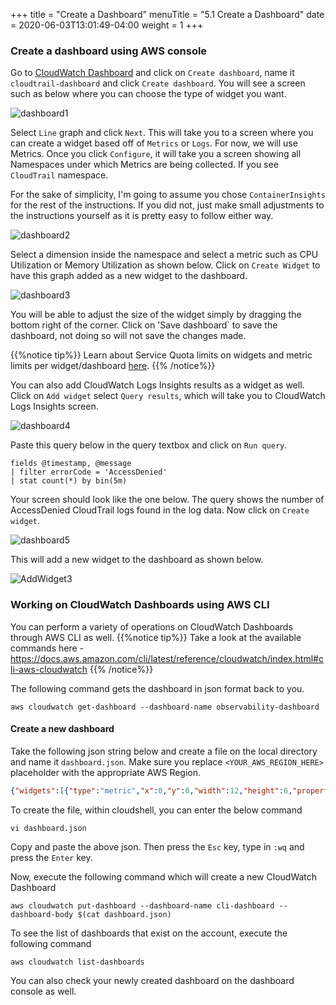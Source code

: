 +++
title = "Create a Dashboard"
menuTitle = "5.1 Create a Dashboard"
date = 2020-06-03T13:01:49-04:00
weight = 1
+++

### Create a dashboard using AWS console 
Go to [CloudWatch Dashboard](https://console.aws.amazon.com/cloudwatch/home?#dashboards:) and click on `Create dashboard`, name it `cloudtrail-dashboard` and click `Create dashboard`. You will see a screen such as below where you can choose the type of widget you want. 

![dashboard1](/images/dashboard/dashboard-1.PNG?classes=shadow)

Select `Line` graph and click `Next`. This will take you to a screen where you can create a widget based off of `Metrics` or `Logs`. For now, we will use Metrics. Once you click `Configure`, it will take you a screen showing all Namespaces under which Metrics are being collected. If you see `CloudTrail` namespace.

For the sake of simplicity, I'm going to assume you chose `ContainerInsights` for the rest of the instructions. If you did not, just make small adjustments to the instructions yourself as it is pretty easy to follow either way.

![dashboard2](/images/dashboard/dashboard-2.PNG?classes=shadow)

Select a dimension inside the namespace and select a metric such as CPU Utilization or Memory Utilization as shown below. Click on `Create Widget` to have this graph added as a new widget to the dashboard.

![dashboard3](/images/dashboard/dashboard-3.PNG?classes=shadow)

You will be able to adjust the size of the widget simply by dragging the bottom right of the corner. Click on 'Save dashboard` to save the dashboard, not doing so will not save the changes made.

{{%notice tip%}}
Learn about Service Quota limits on widgets and metric limits per widget/dashboard [here](https://docs.aws.amazon.com/AmazonCloudWatch/latest/monitoring/cloudwatch_limits.html).
{{% /notice%}}

You can also add CloudWatch Logs Insights results as a widget as well. Click on `Add widget` select `Query results`, which will take you to CloudWatch Logs Insights screen.

![dashboard4](/images/dashboard/dashboard-4.PNG?classes=shadow)

Paste this query below in the query textbox and click on `Run query`.

```
fields @timestamp, @message
| filter errorCode = 'AccessDenied'
| stat count(*) by bin(5m)
```

Your screen should look like the one below. The query shows the number of AccessDenied CloudTrail logs found in the log data. Now click on `Create widget`.

![dashboard5](/images/dashboard/dashboard-5.PNG?classes=shadow)

This will add a new widget to the dashboard as shown below.

![AddWidget3](/images/dashboard/dashboard-6.PNG?classes=shadow)


### Working on CloudWatch Dashboards using AWS CLI

You can perform a variety of operations on CloudWatch Dashboards through AWS CLI as well. 
{{%notice tip%}}
Take a look at the available commands here - https://docs.aws.amazon.com/cli/latest/reference/cloudwatch/index.html#cli-aws-cloudwatch
{{% /notice%}}

The following command gets the dashboard in json format back to you.

```
aws cloudwatch get-dashboard --dashboard-name observability-dashboard
```

#### Create a new dashboard

Take the following json string below and create a file on the local directory and name it `dashboard.json`. Make sure you replace `<YOUR_AWS_REGION_HERE>` placeholder with the appropriate AWS Region.

```json
{"widgets":[{"type":"metric","x":0,"y":0,"width":12,"height":6,"properties":{"view":"timeSeries","stacked":false,"metrics":[["CloudTrail","Access-Denied"]],"region":"US-EAST-1"}}]}
```

To create the file, within cloudshell, you can enter the below command

```
vi dashboard.json
```

Copy and paste the above json. Then press the `Esc` key, type in `:wq` and press the `Enter` key.

Now, execute the following command which will create a new CloudWatch Dashboard 

```
aws cloudwatch put-dashboard --dashboard-name cli-dashboard --dashboard-body $(cat dashboard.json)
```

To see the list of dashboards that exist on the account, execute the following command

```
aws cloudwatch list-dashboards
```
You can also check your newly created dashboard on the dashboard console as well.